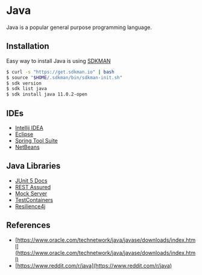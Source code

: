 # Java
Java is a popular general purpose programming language. 

## Installation
Easy way to install Java is using [SDKMAN](https://sdkman.io/)

``` bash
$ curl -s "https://get.sdkman.io" | bash
$ source "$HOME/.sdkman/bin/sdkman-init.sh"
$ sdk version
$ sdk list java
$ sdk install java 11.0.2-open
```

## IDEs
- [Intellij IDEA](https://www.jetbrains.com/idea/)
- [Eclipse](https://www.eclipse.org/downloads/packages/)
- [Spring Tool Suite](https://spring.io/tools/sts/all)
- [NetBeans](https://netbeans.org/)

## Java Libraries

- [JUnit 5 Docs](https://junit.org/junit5/docs/current/user-guide/)
- [REST Assured](https://github.com/rest-assured/rest-assured/wiki/Usage)
- [Mock Server](http://www.mock-server.com/)
- [TestContainers](https://www.testcontainers.org/)
- [Resilience4j](https://github.com/resilience4j/resilience4j)

## References
* [https://www.oracle.com/technetwork/java/javase/downloads/index.html](https://www.oracle.com/technetwork/java/javase/downloads/index.html)
* [https://www.reddit.com/r/java](https://www.reddit.com/r/java)
